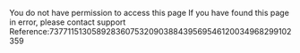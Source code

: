You do not have permission to access this page If you have found this page in error, please contact support Reference:7377115130589283607532090388439569546120034968299102359